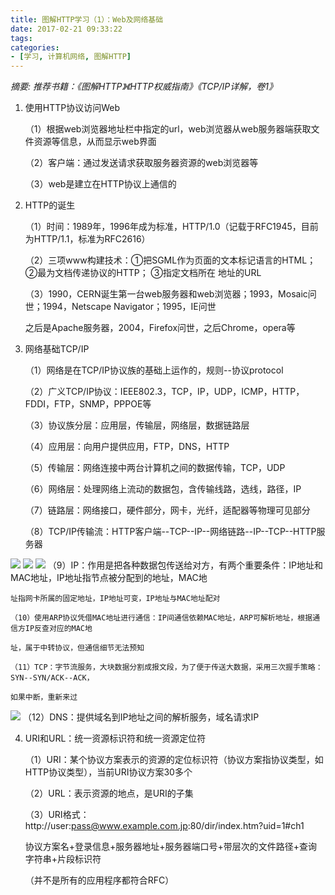 ```yaml
---
title: 图解HTTP学习（1）：Web及网络基础
date: 2017-02-21 09:33:22
tags:
categories:
- [学习, 计算机网络, 图解HTTP]
---
```

*摘要: 推荐书籍：《图解HTTP》《HTTP权威指南》《TCP/IP详解，卷1》*
<!--more-->
1. 使用HTTP协议访问Web

    （1）根据web浏览器地址栏中指定的url，web浏览器从web服务器端获取文件资源等信息，从而显示web界面

    （2）客户端：通过发送请求获取服务器资源的web浏览器等

    （3）web是建立在HTTP协议上通信的

2. HTTP的诞生

    （1）时间：1989年，1996年成为标准，HTTP/1.0（记载于RFC1945，目前为HTTP/1.1，标准为RFC2616）

    （2）三项www构建技术：①把SGML作为页面的文本标记语言的HTML； ②最为文档传递协议的HTTP； ③指定文档所在        地址的URL

    （3）1990，CERN诞生第一台web服务器和web浏览器；1993，Mosaic问世；1994，Netscape Navigator；1995，IE问世

    之后是Apache服务器，2004，Firefox问世，之后Chrome，opera等

3. 网络基础TCP/IP

    （1）网络是在TCP/IP协议族的基础上运作的，规则--协议protocol

    （2）广义TCP/IP协议：IEEE802.3，TCP，IP，UDP，ICMP，HTTP，FDDI，FTP，SNMP，PPPOE等

    （3）协议族分层：应用层，传输层，网络层，数据链路层

    （4）应用层：向用户提供应用，FTP，DNS，HTTP

    （5）传输层：网络连接中两台计算机之间的数据传输，TCP，UDP

    （6）网络层：处理网络上流动的数据包，含传输线路，选线，路径，IP

    （7）链路层：网络接口，硬件部分，网卡，光纤，适配器等物理可见部分

    （8）TCP/IP传输流：HTTP客户端--TCP--IP--网络链路--IP--TCP--HTTP服务器

![](http://static.oschina.net/uploads/space/2016/0310/195503_Aqif_2550349.jpg)
![](http://static.oschina.net/uploads/space/2016/0310/195600_9iBR_2550349.jpg)
![](http://static.oschina.net/uploads/space/2016/0310/195612_XIXZ_2550349.jpg)
    （9）IP：作用是把各种数据包传送给对方，有两个重要条件：IP地址和MAC地址，IP地址指节点被分配到的地址，MAC地

	址指网卡所属的固定地址，IP地址可变，IP地址与MAC地址配对

    （10）使用ARP协议凭借MAC地址进行通信：IP间通信依赖MAC地址，ARP可解析地址，根据通信方IP反查对应的MAC地

	址，属于中转协议，但通信细节无法预知

    （11）TCP：字节流服务，大块数据分割成报文段，为了便于传送大数据，采用三次握手策略：SYN--SYN/ACK--ACK，

	如果中断，重新来过
![](http://static.oschina.net/uploads/space/2016/0310/200943_q0as_2550349.png)
    （12）DNS：提供域名到IP地址之间的解析服务，域名请求IP

4. URI和URL：统一资源标识符和统一资源定位符

    （1）URI：某个协议方案表示的资源的定位标识符（协议方案指协议类型，如HTTP协议类型），当前URI协议方案30多个

    （2）URL：表示资源的地点，是URI的子集

    （3）URI格式：http://user:pass@www.example.com.jp:80/dir/index.htm?uid=1#ch1

	协议方案名+登录信息+服务器地址+服务器端口号+带层次的文件路径+查询字符串+片段标识符

    （并不是所有的应用程序都符合RFC）

